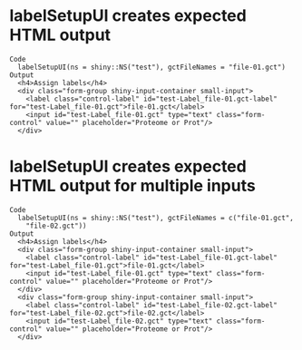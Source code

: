 # labelSetupUI creates expected HTML output

    Code
      labelSetupUI(ns = shiny::NS("test"), gctFileNames = "file-01.gct")
    Output
      <h4>Assign labels</h4>
      <div class="form-group shiny-input-container small-input">
        <label class="control-label" id="test-Label_file-01.gct-label" for="test-Label_file-01.gct">file-01.gct</label>
        <input id="test-Label_file-01.gct" type="text" class="form-control" value="" placeholder="Proteome or Prot"/>
      </div>

# labelSetupUI creates expected HTML output for multiple inputs

    Code
      labelSetupUI(ns = shiny::NS("test"), gctFileNames = c("file-01.gct",
        "file-02.gct"))
    Output
      <h4>Assign labels</h4>
      <div class="form-group shiny-input-container small-input">
        <label class="control-label" id="test-Label_file-01.gct-label" for="test-Label_file-01.gct">file-01.gct</label>
        <input id="test-Label_file-01.gct" type="text" class="form-control" value="" placeholder="Proteome or Prot"/>
      </div>
      <div class="form-group shiny-input-container small-input">
        <label class="control-label" id="test-Label_file-02.gct-label" for="test-Label_file-02.gct">file-02.gct</label>
        <input id="test-Label_file-02.gct" type="text" class="form-control" value="" placeholder="Proteome or Prot"/>
      </div>


